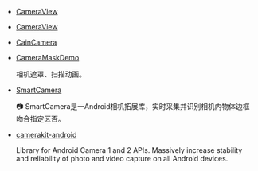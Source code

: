 * [CameraView](https://github.com/CJT2325/CameraView)
* [CameraView](https://github.com/natario1/CameraView)
* [CainCamera](https://github.com/CainKernel/CainCamera)
* [CameraMaskDemo](https://github.com/JustinRoom/CameraMaskDemo)

    相机遮罩、扫描动画。
* [SmartCamera](https://github.com/pqpo/SmartCamera)

    📷 SmartCamera是一Android相机拓展库，实时采集并识别相机内物体边框吻合指定区否。
* [camerakit-android](https://github.com/CameraKit/camerakit-android)

    Library for Android Camera 1 and 2 APIs. Massively increase stability and reliability of photo and video capture on all Android devices.